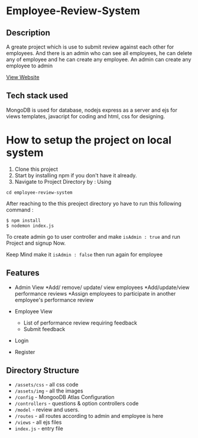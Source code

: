 # Employee-Review-System
## Description 
  A greate project which is use to submit review against each other for employees. And there is an admin
  who can see all employees, he can delete any of employee and he can create any employee. An admin can 
  create any employee to admin

  [View Website](https://amrutass.github.io/MealApp.github.io/)
  
## Tech stack used
  MongoDB is used for database, nodejs express as a server and ejs for views templates, javacript for coding
  and html, css for designing.
  
# How to setup the project on local system
  1. Clone this project
  2. Start by installing npm if you don't have it already.
  3. Navigate to Project Directory by : Using
  ```
  cd employee-review-system
  
  ```
  
  After reaching to the this preoject directory yo have to run this following command :
  ```
  $ npm install
  $ nodemon index.js 
  ```
  
  To create admin go to user controller and make ``` isAdmin : true ```
  and run Project and signup Now.
  
  Keep Mind make it ``` isAdmin : false ``` then run again for employee
  
  ## Features
  * Admin View
  	*Add/ remove/ update/ view employees
  	*Add/update/view performance reviews
  	*Assign employees to participate in another employee's performance review
  	
  * Employee View
    * List of performance review requiring feedback
    * Submit feedback
  * Login
  * Register
  
  ## Directory Structure
  * ```/assets/css``` - all css code
  * ```/assets/img``` - all the images
  * ```/config``` - MongooDB Atlas Configuration
  * ```/controllers``` - questions & option controllers code
  * ```/model``` - review and users. 
  * ```/routes``` - all routes according to admin and employee is here
  * ```/views``` - all ejs files
  * ```index.js``` - entry file
